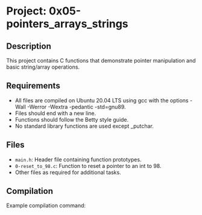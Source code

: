 # Project: 0x05-pointers_arrays_strings

## Description
This project contains C functions that demonstrate pointer manipulation and basic string/array operations.

## Requirements
- All files are compiled on Ubuntu 20.04 LTS using gcc with the options -Wall -Werror -Wextra -pedantic -std=gnu89.
- Files should end with a new line.
- Functions should follow the Betty style guide.
- No standard library functions are used except _putchar.

## Files
- `main.h`: Header file containing function prototypes.
- `0-reset_to_98.c`: Function to reset a pointer to an int to 98.
- Other files as required for additional tasks.

## Compilation
Example compilation command:
